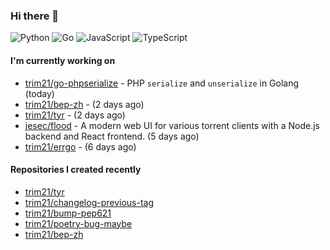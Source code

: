 ### Hi there 👋

![Python](https://img.shields.io/badge/python-3670A0?style=for-the-badge&logo=python&logoColor=ffdd54)
![Go](https://img.shields.io/badge/go-%2300ADD8.svg?style=for-the-badge&logo=go&logoColor=white)
![JavaScript](https://img.shields.io/badge/javascript-%23323330.svg?style=for-the-badge&logo=javascript&logoColor=%23F7DF1E)
![TypeScript](https://img.shields.io/badge/typescript-%23007ACC.svg?style=for-the-badge&logo=typescript&logoColor=white)

#### I'm currently working on

- [trim21/go-phpserialize](https://github.com/trim21/go-phpserialize) - PHP `serialize` and `unserialize` in Golang (today)
- [trim21/bep-zh](https://github.com/trim21/bep-zh) -  (2 days ago)
- [trim21/tyr](https://github.com/trim21/tyr) -  (2 days ago)
- [jesec/flood](https://github.com/jesec/flood) - A modern web UI for various torrent clients with a Node.js backend and React frontend. (5 days ago)
- [trim21/errgo](https://github.com/trim21/errgo) -  (6 days ago)

#### Repositories I created recently

- [trim21/tyr](https://github.com/trim21/tyr)
- [trim21/changelog-previous-tag](https://github.com/trim21/changelog-previous-tag)
- [trim21/bump-pep621](https://github.com/trim21/bump-pep621)
- [trim21/poetry-bug-maybe](https://github.com/trim21/poetry-bug-maybe)
- [trim21/bep-zh](https://github.com/trim21/bep-zh)
